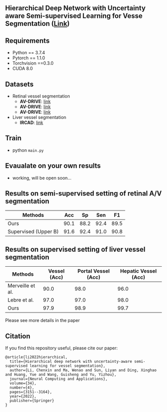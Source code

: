## Hierarchical Deep Network with Uncertainty aware Semi-supervised Learning for Vesse Segmentation ([Link](https://link.springer.com/article/10.1007/s00521-021-06578-3))


## Requirements

- Python == 3.7.4
- Pytorch == 1.1.0
- Torchvision ==0.3.0
- CUDA 8.0

## Datasets
- Retinal vessel segmentation
  - **AV-DRIVE**: [link](https://drive.grand-challenge.org/)
  - **AV-DRIVE**: [link](https://drive.grand-challenge.org/)
  - **AV-DRIVE**: [link](https://drive.grand-challenge.org/)
- Liver vessel segmentation
  - **IRCAD**: [link](https://drive.grand-challenge.org/)

## Train 
* python `main.py`

## Evaualate on your own results
* working, will be open soon...

## Results on semi-supervised setting of retinal A/V segmentation
|  Methods  |  Acc   | Sp  | Sen|  F1|
|  ----  | ----  |  ----  | ----  |----  |
| Ours | 90.1 | 88.2 | 92.4 | 89.5|
| Supervised (Upper B) |91.6| 92.4|91.0|90.8|

## Results on supervised setting of liver vessel segmentation
|  Methods  | Vessel (Acc) | Portal Vessel (Acc) | Hepatic Vessel (Acc)|
|  ----  | ----  |  ----  | ----  |
|Merveille et al. | 90.0 | 98.0| 96.0 |
| Lebre et al. |97.0| 97.0|98.0|
| Ours|97.9| 98.9|99.7|

Please see more details in the paper

## Citation

If you find this repository useful, please cite our paper:
```
@article{li2022hierarchical,
  title={Hierarchical deep network with uncertainty-aware semi-supervised learning for vessel segmentation},
  author={Li, Chenxin and Ma, Wenao and Sun, Liyan and Ding, Xinghao and Huang, Yue and Wang, Guisheng and Yu, Yizhou},
  journal={Neural Computing and Applications},
  volume={34},
  number={4},
  pages={3151--3164},
  year={2022},
  publisher={Springer}
}
